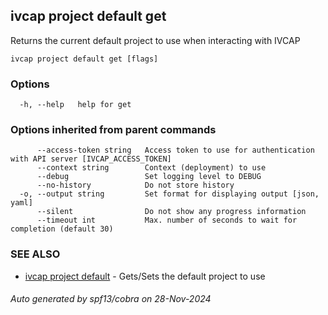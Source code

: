 ## ivcap project default get

Returns the current default project to use when interacting with IVCAP

```
ivcap project default get [flags]
```

### Options

```
  -h, --help   help for get
```

### Options inherited from parent commands

```
      --access-token string   Access token to use for authentication with API server [IVCAP_ACCESS_TOKEN]
      --context string        Context (deployment) to use
      --debug                 Set logging level to DEBUG
      --no-history            Do not store history
  -o, --output string         Set format for displaying output [json, yaml]
      --silent                Do not show any progress information
      --timeout int           Max. number of seconds to wait for completion (default 30)
```

### SEE ALSO

* [ivcap project default](ivcap_project_default.md)	 - Gets/Sets the default project to use

###### Auto generated by spf13/cobra on 28-Nov-2024

